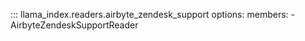 ::: llama_index.readers.airbyte_zendesk_support
    options:
      members:
        - AirbyteZendeskSupportReader
